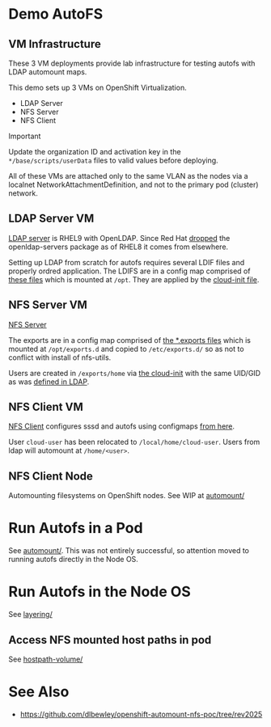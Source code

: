 # Demo AutoFS

## VM Infrastructure

These 3 VM deployments provide lab infrastructure for testing autofs with LDAP automount maps.

This demo sets up 3 VMs on OpenShift Virtualization.

* LDAP Server
* NFS Server
* NFS Client

> [!IMPORTANT]
> Update the organization ID and activation key in the `*/base/scripts/userData` files to valid values before deploying.

All of these VMs are attached only to the same VLAN as the nodes via a localnet NetworkAttachmentDefinition, and not to the primary pod (cluster) network.

## LDAP Server VM

[LDAP server](ldap/base/kustomization.yaml) is RHEL9 with OpenLDAP. Since Red Hat [dropped](https://access.redhat.com/solutions/3816971) the openldap-servers package as of RHEL8 it comes from elsewhere.

Setting up LDAP from scratch for autofs requires several LDIF files and properly ordred application.
The LDIFS are in a config map comprised of [these files](ldap/base/scripts/) which is mounted at `/opt`.
They are applied by the [cloud-init file](ldap/base/scripts/userData).

## NFS Server VM

[NFS Server](nfs/base/kustomization.yaml)

The exports are in a config map comprised of [the *.exports files](nfs/base/scripts/) which is mounted at `/opt/exports.d` and copied to `/etc/exports.d/` so as not to conflict with install of nfs-utils.

Users are created in `/exports/home` via [the cloud-init](nfs/base/scripts/userData) with the same UID/GID as was [defined in LDAP](ldap/base/scripts/users.ldif).

## NFS Client VM

[NFS Client](client/base/kustomization.yaml) configures sssd and autofs using configmaps [from here](client/base/scripts/).

User `cloud-user` has been relocated to `/local/home/cloud-user`. Users from ldap will automount at `/home/<user>`.

## NFS Client Node

Automounting filesystems on OpenShift nodes.
See WIP at [automount/](automount/)

# Run Autofs in a Pod

See [automount/](automount/). This was not entirely successful, so attention moved to running autofs directly in the Node OS.

# Run Autofs in the Node OS

See [layering/](layering/)

## Access NFS mounted host paths in pod

See [hostpath-volume/](hostpath-volume/)

# See Also

* https://github.com/dlbewley/openshift-automount-nfs-poc/tree/rev2025